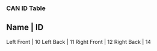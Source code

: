 ### CAN ID Table

Name        | ID
----------------
Left Front  | 10
Left Back   | 11
Right Front | 12
Right Back  | 14